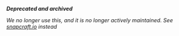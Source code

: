 ***Deprecated and archived***

*We no longer use this, and it is no longer actively maintained. See [snapcraft.io](ttps://github.com/canonical-websites/snapcraft.io) instead*
